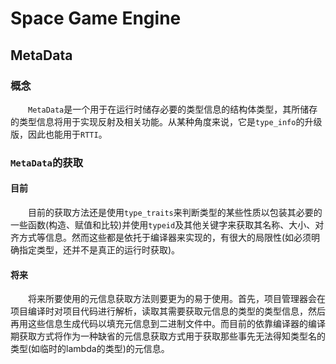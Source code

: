 ﻿# Space Game Engine
## MetaData
### 概念
&emsp;&emsp;`MetaData`是一个用于在运行时储存必要的类型信息的结构体类型，其所储存的类型信息将用于实现反射及相关功能。从某种角度来说，它是`type_info`的升级版，因此也能用于`RTTI`。
### `MetaData`的获取
#### 目前
&emsp;&emsp;目前的获取方法还是使用`type_traits`来判断类型的某些性质以包装其必要的一些函数(构造、赋值和比较)并使用`typeid`及其他关键字来获取其名称、大小、对齐方式等信息。然而这些都是依托于编译器来实现的，有很大的局限性(如必须明确指定类型，还并不是真正的运行时获取)。
#### 将来
&emsp;&emsp;将来所要使用的元信息获取方法则要更为的易于使用。首先，项目管理器会在项目编译时对项目代码进行解析，读取其需要获取元信息的类型的类型信息，然后再用这些信息生成代码以填充元信息到二进制文件中。而目前的依靠编译器的编译期获取方式将作为一种缺省的元信息获取方式用于获取那些事先无法得知类型名的类型(如临时的lambda的类型)的元信息。